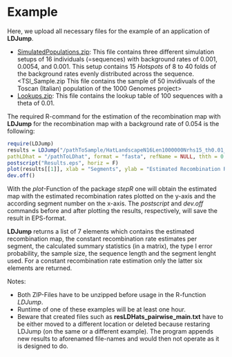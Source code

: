 # Example

Here, we upload all necessary files for the example of an application of **LDJump**. 

* [SimulatedPopulations.zip](https://github.com/PhHermann/LDJump/blob/master/Example/SimulatedPopulations.zip): This file contains three different simulation setups of 16 individuals (=sequences) with background rates of 0.001, 0.0054, and 0.001. This setup contains 15 *Hotspots* of 8 to 40 folds of the background rates evenly distributed across the sequence. 
<TSI_Sample.zip This file contains the sample of 50 invidivuals of the Toscan (Italian) population of the 1000 Genomes project>
* [Lookups.zip](https://github.com/PhHermann/LDJump/blob/master/Example/Lookups.zip): This file contains the lookup table of 100 sequences with a theta of 0.01. 

The required R-command for the estimation of the recombination map with **LDJump** for the recombination map with a background rate of 0.054 is the following: 

```R
require(LDJump)
results = LDJump("/pathToSample/HatLandscapeN16Len1000000Nrhs15_th0.01_540_1.fa", alpha = 0.05, segLength = 1000, 
pathLDhat = "/pathToLDhat", format = "fasta", refName = NULL, thth = 0.01)
postscript("Results.eps", horiz = F)
plot(results[[1]], xlab = "Segments", ylab = "Estimated Recombination Rate", main = "Estimated recombination map with LDJump")
dev.off()

```

    
With the *plot*-Function of the package *stepR* one will obtain the estimated map with the estimated recombination rates plotted on the y-axis and the according segment number on the x-axis. The *postscript* and *dev.off* commands before and after plotting the results, respectively, will save the result in EPS-format. 

**LDJump** returns a list of 7 elements which contains the estimated recombination map, the constant recombination rate estimates per segment, the calculated summary statistics (in a matrix), the type I error probability, the sample size, the sequence length and the segment lenght used. 
For a constant recombination rate estimation only the latter six elements are returned. 

Notes: 
* Both ZIP-Files have to be unzipped before usage in the R-function *LDJump*. 
* Runtime of one of these examples will be at least one hour. 
* Beware that created files such as **resLDHats_pairwise_main.txt** have to be either moved to a different location or deleted because restaring LDJump (on the same or a different example). The program appends new results to aforenamed file-names and would then not operate as it is designed to do. 

